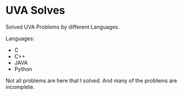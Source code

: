 # UVA Solves

Solved UVA Problems by different Languages.

Languages:
  * C
  * C++
  * JAVA
  * Python

Not all problems are here that I solved. And many of the problems are incomplete.
